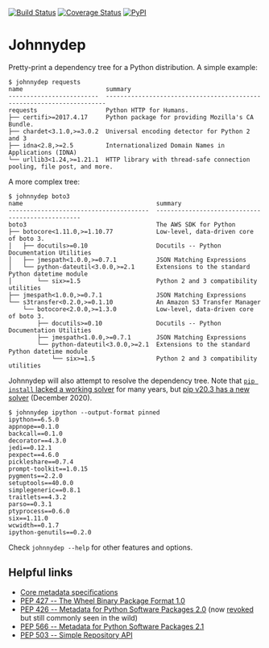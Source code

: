 [![Build Status](https://travis-ci.org/wimglenn/johnnydep.svg)](https://travis-ci.org/wimglenn/johnnydep) [![Coverage Status](https://coveralls.io/repos/github/wimglenn/johnnydep/badge.svg)](https://coveralls.io/github/wimglenn/johnnydep?branch=CI) [![PyPI](https://img.shields.io/pypi/v/johnnydep.svg)](https://pypi.org/project/johnnydep/)

Johnnydep
=========

Pretty-print a dependency tree for a Python distribution. A simple example:

    $ johnnydep requests
    name                       summary
    -------------------------  ----------------------------------------------------------------------
    requests                   Python HTTP for Humans.
    ├── certifi>=2017.4.17     Python package for providing Mozilla's CA Bundle.
    ├── chardet<3.1.0,>=3.0.2  Universal encoding detector for Python 2 and 3
    ├── idna<2.8,>=2.5         Internationalized Domain Names in Applications (IDNA)
    └── urllib3<1.24,>=1.21.1  HTTP library with thread-safe connection pooling, file post, and more.

A more complex tree:

    $ johnnydep boto3
    name                                     summary
    ---------------------------------------  -------------------------------------------------
    boto3                                    The AWS SDK for Python
    ├── botocore<1.11.0,>=1.10.77            Low-level, data-driven core of boto 3.
    │   ├── docutils>=0.10                   Docutils -- Python Documentation Utilities
    │   ├── jmespath<1.0.0,>=0.7.1           JSON Matching Expressions
    │   └── python-dateutil<3.0.0,>=2.1      Extensions to the standard Python datetime module
    │       └── six>=1.5                     Python 2 and 3 compatibility utilities
    ├── jmespath<1.0.0,>=0.7.1               JSON Matching Expressions
    └── s3transfer<0.2.0,>=0.1.10            An Amazon S3 Transfer Manager
        └── botocore<2.0.0,>=1.3.0           Low-level, data-driven core of boto 3.
            ├── docutils>=0.10               Docutils -- Python Documentation Utilities
            ├── jmespath<1.0.0,>=0.7.1       JSON Matching Expressions
            └── python-dateutil<3.0.0,>=2.1  Extensions to the standard Python datetime module
                └── six>=1.5                 Python 2 and 3 compatibility utilities

Johnnydep will also attempt to resolve the dependency tree. Note that [`pip install` lacked a working solver](https://github.com/pypa/pip/issues/988) for many years, but [pip v20.3 has a new solver](https://blog.python.org/2020/11/pip-20-3-release-new-resolver.html) (December 2020).

    $ johnnydep ipython --output-format pinned
    ipython==6.5.0
    appnope==0.1.0
    backcall==0.1.0
    decorator==4.3.0
    jedi==0.12.1
    pexpect==4.6.0
    pickleshare==0.7.4
    prompt-toolkit==1.0.15
    pygments==2.2.0
    setuptools==40.0.0
    simplegeneric==0.8.1
    traitlets==4.3.2
    parso==0.3.1
    ptyprocess==0.6.0
    six==1.11.0
    wcwidth==0.1.7
    ipython-genutils==0.2.0

Check `johnnydep --help` for other features and options.


Helpful links
-------------

* [Core metadata specifications](https://packaging.python.org/specifications/core-metadata/)
* [PEP 427 -- The Wheel Binary Package Format 1.0](https://www.python.org/dev/peps/pep-0427/)
* [PEP 426 -- Metadata for Python Software Packages 2.0](https://www.python.org/dev/peps/pep-0426/) (now [revoked](https://www.python.org/dev/peps/pep-0426/#pep-withdrawal) but still commonly seen in the wild)
* [PEP 566 -- Metadata for Python Software Packages 2.1](https://www.python.org/dev/peps/pep-0566/)
* [PEP 503 -- Simple Repository API](https://www.python.org/dev/peps/pep-0503/)
